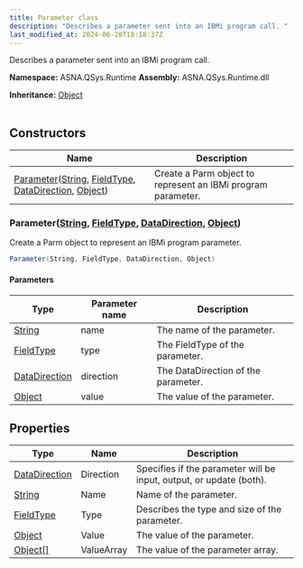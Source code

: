 ```yaml
---
title: Parameter class
description: "Describes a parameter sent into an IBMi program call. "
last_modified_at: 2024-06-28T18:18:37Z
---
```


Describes a parameter sent into an IBMi program call.

**Namespace:** ASNA.QSys.Runtime
**Assembly:** ASNA.QSys.Runtime.dll

**Inheritance:** [Object](https://docs.microsoft.com/en-us/dotnet/api/system.object)
<br>
<br>

## Constructors

| Name | Description |
| --- | --- |
| [Parameter](#parameterstring-fieldtype-datadirection-object)([String](https://docs.microsoft.com/en-us/dotnet/api/system.string), [FieldType](/reference/datagate/datagate-common/field-type.html), [DataDirection](/reference/datagate/datagate-common/data-direction.html), [Object](https://docs.microsoft.com/en-us/dotnet/api/system.object)) | Create a Parm object to represent an IBMi program parameter.

### Parameter([String](https://docs.microsoft.com/en-us/dotnet/api/system.string), [FieldType](/reference/datagate/datagate-common/field-type.html), [DataDirection](/reference/datagate/datagate-common/data-direction.html), [Object](https://docs.microsoft.com/en-us/dotnet/api/system.object))

Create a Parm object to represent an IBMi program parameter.

```cs
Parameter(String, FieldType, DataDirection, Object)
```

#### Parameters

| Type | Parameter name | Description
| --- | --- | ---
| [String](https://docs.microsoft.com/en-us/dotnet/api/system.string) | name | The name of the parameter.
| [FieldType](/reference/datagate/datagate-common/field-type.html) | type | The FieldType of the parameter.
| [DataDirection](/reference/datagate/datagate-common/data-direction.html) | direction | The DataDirection of the parameter.
| [Object](https://docs.microsoft.com/en-us/dotnet/api/system.object) | value | The value of the parameter.

## Properties

| Type | Name | Description
| --- | --- | --- 
| [DataDirection](/reference/datagate/datagate-common/data-direction.html) | Direction | Specifies if the parameter will be input, output, or update (both). |
| [String](https://learn.microsoft.com/en-us/dotnet/api/system.string?view=net-8.0) | Name | Name of the parameter. |
| [FieldType](/reference/datagate/datagate-common/field-type.html) | Type | Describes the type and size of the parameter. |
| [Object](https://docs.microsoft.com/en-us/dotnet/api/system.object) | Value | The value of the parameter. |
| [Object\[\]](https://docs.microsoft.com/en-us/dotnet/api/system.object) | ValueArray | The value of the parameter array. |

